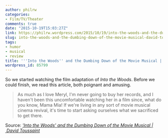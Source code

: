 ```yaml
---
author: philrw
categories:
- Film/TV/Theater
comments: true
date: "2015-10-19T15:03:27Z"
link: https://philrw.wordpress.com/2015/10/19/into-the-woods-and-the-dumbing-down-of-the-movie-musical-david-toussaint/
slug: into-the-woods-and-the-dumbing-down-of-the-movie-musical-david-toussaint
tags:
- humor
- musical
- review
title: '''Into the Woods'' and the Dumbing Down of the Movie Musical | David Toussaint'
wordpress_id: 85799
---
```


So we started watching the film adaptation of _Into the Woods_. Before we could finish, we read this article, both poignant and amusing.


<blockquote>As much as I love Meryl, I'm never going to buy her records, and I haven't been this uncomfortable watching her in a film since, what do you know, Mama Mia! If we're living in any sort of movie musical cinema revival, it's time to start asking ourselves what we sacrificed to get there.</blockquote>


Source: _['Into the Woods' and the Dumbing Down of the Movie Musical | David Toussaint](http://www.huffingtonpost.com/david-toussaint/into-the-woods-and-the-du_b_6401602.html)_
